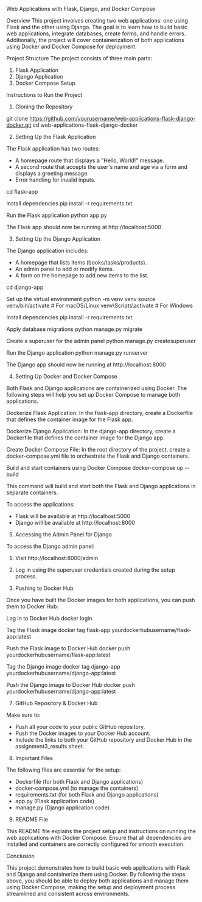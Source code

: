 Web Applications with Flask, Django, and Docker Compose

Overview
This project involves creating two web applications: one using Flask and the other using Django. 
The goal is to learn how to build basic web applications, integrate databases, create forms, and handle errors.
Additionally, the project will cover containerization of both applications using Docker and Docker Compose for deployment.

Project Structure
The project consists of three main parts:
1. Flask Application
2. Django Application
3. Docker Compose Setup

Instructions to Run the Project

1. Cloning the Repository

git clone https://github.com/yourusername/web-applications-flask-django-docker.git
cd web-applications-flask-django-docker

2. Setting Up the Flask Application

The Flask application has two routes:
- A homepage route that displays a "Hello, World!" message.
- A second route that accepts the user's name and age via a form and displays a greeting message.
- Error handling for invalid inputs.

cd flask-app

Install dependencies
pip install -r requirements.txt

Run the Flask application
python app.py

The Flask app should now be running at http://localhost:5000

3. Setting Up the Django Application

The Django application includes:
- A homepage that lists items (books/tasks/products).
- An admin panel to add or modify items.
- A form on the homepage to add new items to the list.

cd django-app

Set up the virtual environment
python -m venv venv
source venv/bin/activate  # For macOS/Linux
venv\Scripts\activate     # For Windows

Install dependencies
pip install -r requirements.txt

Apply database migrations
python manage.py migrate

Create a superuser for the admin panel
python manage.py createsuperuser

Run the Django application
python manage.py runserver

The Django app should now be running at http://localhost:8000

4. Setting Up Docker and Docker Compose

Both Flask and Django applications are containerized using Docker. 
The following steps will help you set up Docker Compose to manage both applications.

Dockerize Flask Application:
In the flask-app directory, create a Dockerfile that defines the container image for the Flask app.

Dockerize Django Application:
In the django-app directory, create a Dockerfile that defines the container image for the Django app.

Create Docker Compose File:
In the root directory of the project, create a docker-compose.yml file to orchestrate the Flask and Django containers.

Build and start containers using Docker Compose
docker-compose up --build

This command will build and start both the Flask and Django applications in separate containers.

To access the applications:
- Flask will be available at http://localhost:5000
- Django will be available at http://localhost:8000

5. Accessing the Admin Panel for Django

To access the Django admin panel:
1. Visit http://localhost:8000/admin
2. Log in using the superuser credentials created during the setup process.

6. Pushing to Docker Hub

Once you have built the Docker images for both applications, you can push them to Docker Hub:

Log in to Docker Hub
docker login

Tag the Flask image
docker tag flask-app yourdockerhubusername/flask-app:latest

Push the Flask image to Docker Hub
docker push yourdockerhubusername/flask-app:latest

Tag the Django image
docker tag django-app yourdockerhubusername/django-app:latest

Push the Django image to Docker Hub
docker push yourdockerhubusername/django-app:latest

7. GitHub Repository & Docker Hub

Make sure to:
- Push all your code to your public GitHub repository.
- Push the Docker images to your Docker Hub account.
- Include the links to both your GitHub repository and Docker Hub in the assignment3_results sheet.

8. Important Files

The following files are essential for the setup:
- Dockerfile (for both Flask and Django applications)
- docker-compose.yml (to manage the containers)
- requirements.txt (for both Flask and Django applications)
- app.py (Flask application code)
- manage.py (Django application code)

9. README File

This README file explains the project setup and instructions on running the web applications with Docker Compose.
Ensure that all dependencies are installed and containers are correctly configured for smooth execution.

Conclusion

This project demonstrates how to build basic web applications with Flask and Django and containerize them using Docker.
By following the steps above, you should be able to deploy both applications and manage them using Docker Compose, making the setup and deployment process streamlined and consistent across environments.
